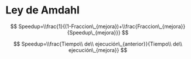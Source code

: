 # Ley de Amdahl

$$
Speedup=\\frac{1}{(1-Fraccion\_{mejora})+\\frac{Fraccion\_{mejora}}{Speedup\_{mejora}}}
$$

$$ Speedup=\\frac{Tiempo\\ de\\ ejecución\_{anterior}}{Tiempo\\ de\\
ejecución\_{mejora}} $$
